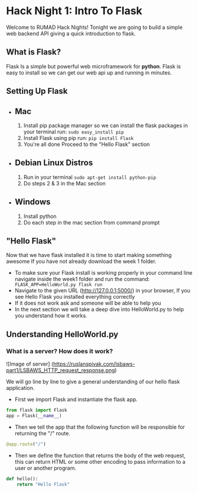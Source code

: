 # Hack Night 1: Intro To Flask

Welcome to RUMAD Hack Nights! Tonight we are going to build a simple web backend API giving a quick introduction to flask.

## What is Flask?
Flask Is a simple but powerful web microframework for **python**. Flask is easy to install so we can get our web api up and running in minutes. 

## Setting Up Flask

 - ## Mac
	 1. Install pip package manager so we can install the flask packages in your terminal run: ``` sudo easy_install pip ``` 
	 2. Install Flask using pip run:  ``` pip install Flask ```
	 3. You're all done Proceed to the "Hello Flask" section
- ## Debian Linux Distros
	1. Run in your terminal ``` sudo apt-get install python-pip ```
	2. Do steps 2 & 3 in the Mac section 
- ## Windows
	1. Install python 
	2. Do each step in the mac section from command prompt

## "Hello Flask"
Now that we have flask installed it is time to start making something awesome
If you have not already download the week 1 folder.

- To make sure your Flask install is working properly in your command line navigate inside the week1 folder and run the command: ``` FLASK_APP=HelloWorld.py flask run```
- Navigate to the given URL (http://127.0.0.1:5000/) in your browser, If you see Hello Flask you installed everything correctly
- If it does not work ask and someone will be able to help you
- In the next section we will take a deep dive into HelloWorld.py to help you understand how it works.

## Understanding HelloWorld.py

### What is a server? How does it work?
![Image of server]
(https://ruslanspivak.com/lsbaws-part1/LSBAWS_HTTP_request_response.png)

We will go line by line to give a general understanding of our hello flask application.

- First we import Flask and instantiate the flask app.
```python
from flask import Flask
app = Flask(__name__)
```
- Then we tell the app that the following function will be responsible for returning the "/" route.
```python
@app.route("/")
```
- Then we define the function that returns the body of the web request, this can return HTML or some other encoding to pass information to a user or another program.
```python
def hello():
	return "Hello Flask"
```
